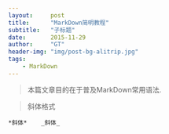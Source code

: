 ```yaml
---
layout:     post
title:      "MarkDown简明教程"
subtitle:   "子标题"
date:       2015-11-29
author:     "GT"
header-img: "img/post-bg-alitrip.jpg"
tags:
    - MarkDown
---
```

> 本篇文章目的在于普及MarkDown常用语法.

> 斜体格式

`
*斜体*   
_斜体_
`





